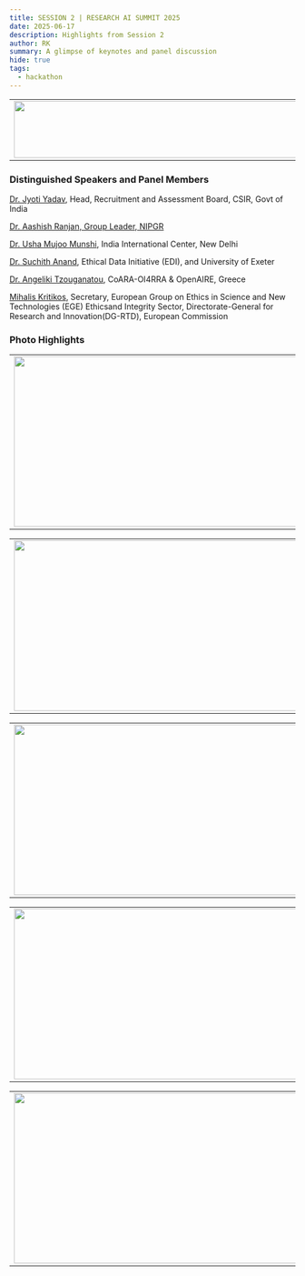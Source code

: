 ```yaml
---
title: SESSION 2 | RESEARCH AI SUMMIT 2025
date: 2025-06-17
description: Highlights from Session 2
author: RK
summary: A glimpse of keynotes and panel discussion 
hide: true
tags:
  - hackathon
---
```


<table>
  <tr>
    <td>
      <img src='{{ "/static/img/events_all/session2_AI_summit.JPG" | url }}' width="500" height="100">
    </td>
  </tr>
</table>

### Distinguished Speakers and Panel Members

[Dr. Jyoti Yadav](https://www.linkedin.com/in/jyoti-yadav-0a55b1bb/?originalSubdomain=in), Head, Recruitment and Assessment Board, CSIR, Govt of India

[Dr. Aashish Ranjan, Group Leader, NIPGR](https://www.linkedin.com/in/aashish-ranjan-225aaa62/?originalSubdomain=in)

[Dr. Usha Mujoo Munshi](https://keralahighereducation.com/speaker-details/usha_mujoo_munshi), India International Center, New Delhi

[Dr. Suchith Anand](https://www.linkedin.com/in/suchith-anand-6447b42/?originalSubdomain=uk), Ethical Data Initiative (EDI), and University of Exeter

[Dr. Angeliki Tzouganatou](https://www.linkedin.com/in/angeliki-tzouganatou-phd-7b246812a/), CoARA-OI4RRA & OpenAIRE, Greece

[Mihalis Kritikos](https://www.linkedin.com/in/mihalis-kritikos-43243087/), Secretary, European Group on Ethics in Science and New Technologies (EGE) Ethicsand Integrity Sector, Directorate-General for Research and Innovation(DG-RTD), European Commission

### Photo Highlights

<table>
<tr>
<td><img src='{{ "/static/img/events_all/session2_pic1.jpg" | url }}' width="500" height="300"></td>
<td><img src='{{ "/static/img/events_all/session2_pic2.jpg" | url }}' width="500" height="300"></td>
</tr>   
</table>

<table>
<tr>
<td><img src='{{ "/static/img/events_all/session2_pic3.jpg" | url }}' width="500" height="300"></td>
<td><img src='{{ "/static/img/events_all/session2_pic6.jpg" | url }}' width="500" height="300"></td>
</tr>   
</table>

<table>
<tr>
<td><img src='{{ "/static/img/events_all/session2_pic7.jpg" | url }}' width="500" height="300"></td>
<td><img src='{{ "/static/img/events_all/session2_pic10.jpg" | url }}' width="500" height="300"></td>
</tr>   
</table>

<table>
<tr>
<td><img src='{{ "/static/img/events_all/session2_pic11.jpg" | url }}' width="500" height="300"></td>
<td><img src='{{ "/static/img/events_all/session2_pic13.jpg" | url }}' width="500" height="300"></td>
</tr>   
</table>

<table>
<tr>
<td><img src='{{ "/static/img/events_all/session2_pic14.jpg" | url }}' width="500" height="300"></td>
<td><img src='{{ "/static/img/events_all/session2_pic15.jpg" | url }}' width="500" height="300"></td>
</tr>   
</table>


